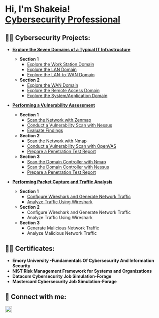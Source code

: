<h1>Hi, I'm Shakeia! <br/><a href="https://github.com/cyberssolomon"></a> <a href="https://www.linkedin.com/in/joshmadakor/">Cybersecurity Professional</a> 
<h2>👨‍💻 Cybersecurity  Projects:</h2>

- <b>[Explore the Seven Domains of a Typical IT Infrastructure](https://github.com/cyberssolomon/Exploring-the-Seven-Domains-of-a-Typical-IT-Infrastructure)</b>
  - <b>Section 1</b>
    - [Explore the Work Station Domain](https://github.com/cyberssolomon/Exploring-the-Seven-Domains-of-a-Typical-IT-Infrastructure#explore-the-workstation-domain)
    - [Explore the LAN Domain](https://github.com/cyberssolomon/Exploring-the-Seven-Domains-of-a-Typical-IT-Infrastructure?tab=readme-ov-file#explore-the-lan-domain)
    - [Explore the LAN-to-WAN Domain](https://github.com/cyberssolomon/Exploring-the-Seven-Domains-of-a-Typical-IT-Infrastructure#explore-the-lan-to-wan-domain)
  - <b>Section 2</b>
    - [Explore the WAN Domain](https://github.com/cyberssolomon/Exploring-the-Seven-Domains-of-a-Typical-IT-Infrastructure#explore-the-wan-domain)
    - [Explore the Remote Access Domain](https://github.com/cyberssolomon/Exploring-the-Seven-Domains-of-a-Typical-IT-Infrastructure#explore-the-remote-access-domain)
    - [Explore the System/Application Domain](https://github.com/cyberssolomon/Exploring-the-Seven-Domains-of-a-Typical-IT-Infrastructure#explore-the-systemapplication-domain)
   
- <b>[Performing a Vulnerability Assessment](https://github.com/cyberssolomon/Performing-a-Vulnerability-Assessment/tree/main)</b>
  - <b>Section 1</b>
    - [Scan the Network with Zenmap](https://github.com/cyberssolomon/Performing-a-Vulnerability-Assessment/tree/main#scan-the-network-with-zenmap)
    - [Conduct a Vulnerability Scan with Nessus](https://github.com/cyberssolomon/Performing-a-Vulnerability-Assessment/tree/main?tab=readme-ov-file#conduct-a-vulnerability-scan-with-nessus)
    - [Evaluate Findings](https://github.com/cyberssolomon/Performing-a-Vulnerability-Assessment/tree/main#evaluate-your-findings)
  - <b>Section 2</b>
    - [Scan the Network with Nmap](https://github.com/cyberssolomon/Performing-a-Vulnerability-Assessment/tree/main#scan-the-network-with-nmap)
    - [Conduct a Vulnerability Scan with OpenVAS](https://github.com/cyberssolomon/Performing-a-Vulnerability-Assessment/tree/main#conduct-a-vulnerability-scan-with-openvas)
    - [Prepare a Penetration Test Report](https://github.com/cyberssolomon/Performing-a-Vulnerability-Assessment/tree/main#prepare-a-penetration-test-report)
  - <b>Section 3</b>
    - [Scan the Domain Controller with Nmap](https://github.com/cyberssolomon/Performing-a-Vulnerability-Assessment/tree/main#scan-the-domain-controller-with-nmap)
    - [Scan the Domain Controller with Nessus](https://github.com/cyberssolomon/Performing-a-Vulnerability-Assessment/tree/main#scan-the-domain-controller-with-nessus)
    - [Prepare a Penetration Test Report](https://github.com/cyberssolomon/Performing-a-Vulnerability-Assessment/tree/main#prepare-a-penetration-test-report-1)

- <b>[Performing Packet Capture and Traffic Analysis</b>](https://github.com/cyberssolomon/Performing-Packet-Capture-and-Traffic-Analysis)
  - <b>Section 1</b>
    - [Configure Wireshark and Generate Network Traffic](https://github.com/cyberssolomon/Performing-Packet-Capture-and-Traffic-Analysis/blob/main/README.md#configure-wireshark-and-generate-network-traffic)
    - [Analyze Traffic Using Wireshark](https://github.com/cyberssolomon/Performing-Packet-Capture-and-Traffic-Analysis/blob/main/README.md#analyze-traffic-using-wireshark)
  - <b>Section 2</b>
    - Configure Wireshark and Generate Network Traffic
    - Analyze Traffic Using Wireshark
  - <b>Section 3</b>
    - Generate Malicious Network Traffic
    - Analyze Malicious Network Traffic

<h2>👨‍💻 Certificates:</h2>

- <b>Emory University -Fundamentals Of Cybersecurity And Information Security</b>
- <b>NIST Risk Management Framework for Systems and Organizations</b>
- <b>Datacom Cybersecurity Job Simulation-Forage</b>
- <b>Mastercard Cybersecurity Job Simulation-Forage</b>
    



<h2> 🤳 Connect with me:</h2>


[<img align="left" alt="ShakeiaSolomon | LinkedIn" width="22px" src="https://cdn.jsdelivr.net/npm/simple-icons@v3/icons/linkedin.svg" />][linkedin]



[linkedin]: https://www.linkedin.com/in/shakeia-solomon

